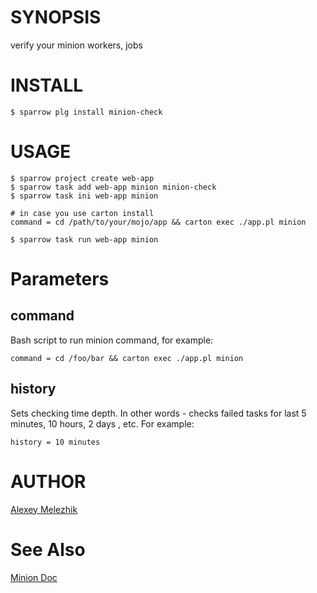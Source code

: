# SYNOPSIS

verify your minion workers, jobs

# INSTALL
    
    $ sparrow plg install minion-check
    
# USAGE
  
    $ sparrow project create web-app
    $ sparrow task add web-app minion minion-check
    $ sparrow task ini web-app minion
  
    # in case you use carton install
    command = cd /path/to/your/mojo/app && carton exec ./app.pl minion

    $ sparrow task run web-app minion

# Parameters

## command

Bash script to run minion command, for example:

    command = cd /foo/bar && carton exec ./app.pl minion

## history

Sets checking time depth. In other words - checks failed tasks for last 5 minutes, 10 hours, 2 days , etc. For example:

    history = 10 minutes



# AUTHOR

[Alexey Melezhik](mailto:melezhik@gmail.com)

# See Also

[Minion Doc](https://metacpan.org/pod/Minion)


